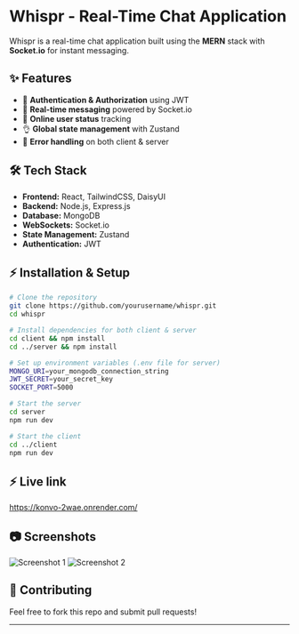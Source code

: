 # Whispr - Real-Time Chat Application

Whispr is a real-time chat application built using the **MERN** stack with **Socket.io** for instant messaging.

## ✨ Features
- 🎃 **Authentication & Authorization** using JWT
- 👾 **Real-time messaging** powered by Socket.io
- 🚀 **Online user status** tracking
- 👌 **Global state management** with Zustand
- 🐞 **Error handling** on both client & server

## 🛠️ Tech Stack
- **Frontend:** React, TailwindCSS, DaisyUI
- **Backend:** Node.js, Express.js
- **Database:** MongoDB
- **WebSockets:** Socket.io
- **State Management:** Zustand
- **Authentication:** JWT

## ⚡ Installation & Setup
```bash
# Clone the repository
git clone https://github.com/yourusername/whispr.git  
cd whispr  

# Install dependencies for both client & server  
cd client && npm install  
cd ../server && npm install  

# Set up environment variables (.env file for server)
MONGO_URI=your_mongodb_connection_string  
JWT_SECRET=your_secret_key  
SOCKET_PORT=5000  

# Start the server  
cd server  
npm run dev  

# Start the client  
cd ../client  
npm run dev  
```
## ⚡ Live link
  https://konvo-2wae.onrender.com/
## 📷 Screenshots
![Screenshot 1](path/to/screenshot1.png)
![Screenshot 2](path/to/screenshot2.png)

## 🤝 Contributing
Feel free to fork this repo and submit pull requests!

---

